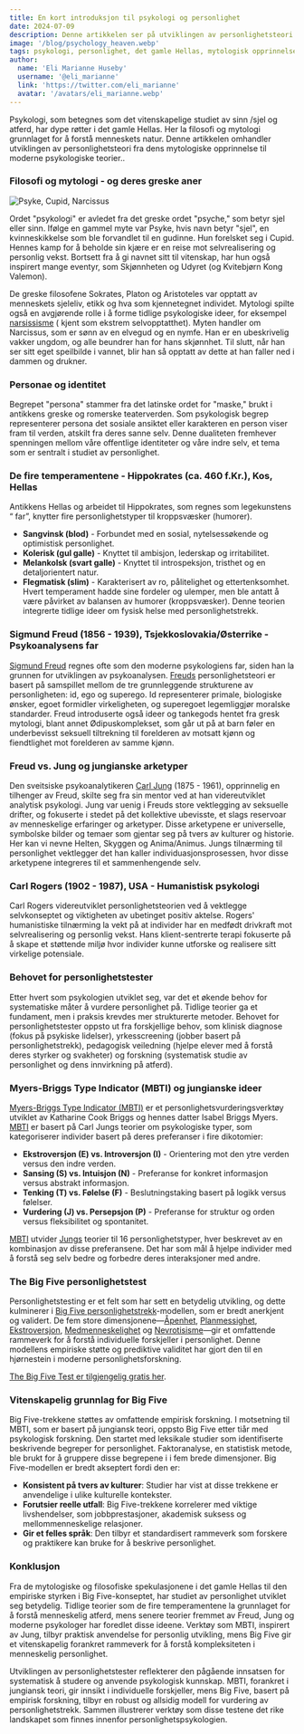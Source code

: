 ```yaml
---
title: En kort introduksjon til psykologi og personlighet
date: 2024-07-09
description: Denne artikkelen ser på utviklingen av personlighetsteori fra dens mytologiske opprinnelse i det gamle Hellas til moderne psykologiske teorier, og fremhever viktige begreper og verktøy som MBTI og Big Five personlighetstrekk-modellen.
image: '/blog/psychology_heaven.webp'
tags: psykologi, personlighet, det gamle Hellas, mytologisk opprinnelse, greske filosofer, Sokrates, Platon, Aristoteles, Hippokrates, fire temperamenter, Sigmund Freud, psykoanalyse, Carl Jung, analytisk psykologi, jungianske arketyper, Carl Rogers, humanistisk psykologi, Myers-Briggs Type Indicator, MBTI, Big Five personlighetstrekk, personlighetstester, personlighetsteori, selvkonsept, kollektivt ubevisst, individuasjon, psykologisk vurdering, personlighetsmodeller
author:
  name: 'Eli Marianne Huseby'
  username: '@eli_marianne'
  link: 'https://twitter.com/eli_marianne'
  avatar: '/avatars/eli_marianne.webp'
---
```


Psykologi, som betegnes som det vitenskapelige studiet av sinn /sjel og atferd, har dype røtter i det gamle Hellas. Her la filosofi og mytologi grunnlaget for å forstå menneskets natur. Denne artikkelen omhandler utviklingen av personlighetsteori fra dens mytologiske opprinnelse til moderne psykologiske teorier..

### Filosofi og mytologi - og deres greske aner

![Psyke, Cupid, Narcissus](/blog/narcissus_psyche_cupid.jpg)

Ordet "psykologi" er avledet fra det greske ordet "psyche," som betyr sjel eller sinn. Ifølge en gammel myte var Psyke, hvis navn betyr "sjel", en kvinneskikkelse som ble forvandlet til en gudinne. Hun forelsket seg i Cupid. Hennes kamp for å beholde sin kjære er en reise mot selvrealisering og personlig vekst. Bortsett fra å gi navnet sitt til vitenskap, har hun også inspirert mange eventyr, som Skjønnheten og Udyret (og Kvitebjørn Kong Valemon).

De greske filosofene Sokrates, Platon og Aristoteles var opptatt av menneskets sjeleliv, etikk og hva som kjennetegnet individet. Mytologi spilte også en avgjørende rolle i å forme tidlige psykologiske ideer, for eksempel [narsissisme](/articles/narcissism) ( kjent som ekstrem selvopptatthet). Myten handler om Narcissus, som er sønn av en elvegud og en nymfe. Han er en  ubeskrivelig vakker ungdom, og alle beundrer han for hans skjønnhet. Til slutt, når han ser sitt eget speilbilde  i vannet, blir han så opptatt av dette at han faller ned i dammen og drukner.

### Personae og identitet

Begrepet "persona" stammer fra det latinske ordet for "maske," brukt i antikkens greske og romerske teaterverden. Som psykologisk begrep representerer persona det sosiale ansiktet eller karakteren en person viser fram til verden, atskilt fra deres sanne selv. Denne dualiteten fremhever spenningen mellom våre offentlige identiteter og våre indre selv, et tema som er sentralt i studiet av personlighet.

### De fire temperamentene - Hippokrates (ca. 460 f.Kr.), Kos, Hellas

Antikkens Hellas og arbeidet til Hippokrates, som regnes som legekunstens “ far”, knytter fire personlighetstyper til kroppsvæsker (humorer).

- **Sangvinsk (blod)** - Forbundet med en sosial, nytelsessøkende og optimistisk personlighet.
- **Kolerisk (gul galle)** - Knyttet til ambisjon, lederskap og irritabilitet.
- **Melankolsk (svart galle)** - Knyttet til introspeksjon, tristhet og en detaljorientert natur.
- **Flegmatisk (slim)** - Karakterisert av ro, pålitelighet og ettertenksomhet. 
Hvert temperament hadde sine fordeler og ulemper, men ble antatt å være påvirket av balansen av humorer (kroppsvæsker). Denne teorien integrerte tidlige ideer om fysisk helse med personlighetstrekk.

### Sigmund Freud (1856 - 1939), Tsjekkoslovakia/Østerrike - Psykoanalysens far

[Sigmund Freud](/articles/sigmund_freud) regnes ofte som den moderne psykologiens far, siden han la grunnen for utviklingen av psykoanalysen. [Freuds](/articles/sigmund_freud) personlighetsteori er basert på samspillet mellom de tre grunnleggende strukturene av personligheten:  id, ego og superego. Id representerer primale, biologiske ønsker, egoet formidler virkeligheten, og superegoet legemliggjør moralske standarder. Freud introduserte også ideer og tankegods hentet fra gresk mytologi, blant annet Ødipuskomplekset, som går ut på at barn føler en underbevisst seksuell tiltrekning til forelderen av motsatt kjønn og fiendtlighet mot forelderen av samme kjønn.

### Freud vs. Jung og jungianske arketyper

Den sveitsiske psykoanalytikeren [Carl Jung](/articles/carl_jung) (1875 - 1961), opprinnelig en tilhenger av Freud, skilte seg fra sin mentor  ved at han videreutviklet analytisk psykologi. Jung var uenig i Freuds store  vektlegging av seksuelle drifter,  og fokuserte i stedet på det kollektive ubevisste, et  slags reservoar av menneskelige erfaringer og arketyper. Disse arketypene er universelle, symbolske bilder og temaer som gjentar seg på tvers av kulturer og historie. Her kan vi nevne Helten, Skyggen og Anima/Animus. Jungs tilnærming til personlighet vektlegger det han kaller individuasjonsprosessen, hvor disse arketypene integreres  til et sammenhengende selv.

### Carl Rogers (1902 - 1987), USA - Humanistisk psykologi

Carl Rogers videreutviklet personlighetsteorien ved å vektlegge selvkonseptet og viktigheten av ubetinget positiv aktelse. Rogers' humanistiske tilnærming la vekt på at individer har en medfødt drivkraft mot selvrealisering og personlig vekst. Hans klient-sentrerte terapi fokuserte på å skape et støttende miljø hvor individer kunne utforske og realisere sitt virkelige potensiale.

### Behovet for personlighetstester

Etter hvert som psykologien utviklet seg, var det et økende behov for systematiske måter å vurdere personlighet på. Tidlige teorier ga et fundament, men i praksis krevdes mer strukturerte metoder. Behovet for personlighetstester oppsto ut fra forskjellige behov, som klinisk diagnose (fokus på psykiske lidelser), yrkesscreening (jobber basert på personlighetstrekk), pedagogisk veiledning (hjelpe elever med å forstå deres styrker og svakheter) og forskning (systematisk studie av personlighet og dens innvirkning på atferd).

### Myers-Briggs Type Indicator (MBTI) og jungianske ideer

[Myers-Briggs Type Indicator (MBTI)](/articles/mbti_pseudoscience) er et personlighetsvurderingsverktøy utviklet av Katharine Cook Briggs og hennes datter Isabel Briggs Myers. [MBTI](/articles/mbti_pseudoscience) er basert på Carl Jungs teorier om psykologiske typer, som kategoriserer individer basert på deres preferanser i fire dikotomier:

- **Ekstroversjon (E) vs. Introversjon (I)** - Orientering mot den ytre verden versus den indre verden.
- **Sansing (S) vs. Intuisjon (N)** - Preferanse for konkret informasjon versus abstrakt informasjon.
- **Tenking (T) vs. Følelse (F)** - Beslutningstaking basert på logikk versus følelser.
- **Vurdering (J) vs. Persepsjon (P)** - Preferanse for struktur og orden versus fleksibilitet og spontanitet.

[MBTI](/articles/mbti_pseudoscience) utvider [Jungs](/articles/carl_jung) teorier til 16 personlighetstyper, hver beskrevet av en kombinasjon av disse preferansene. Det har som mål å hjelpe individer med å forstå seg selv bedre og forbedre deres interaksjoner med andre.

### The Big Five personlighetstest

Personlighetstesting er et felt som har sett en betydelig utvikling, og dette  kulminerer i [Big Five personlighetstrekk](/articles/big_five_test_history_and_background)-modellen, som er bredt anerkjent og validert. De fem store dimensjonene—[Åpenhet](/articles/openness_to_experience), [Planmessighet](/articles/conscientiousness), [Ekstroversjon](/articles/extraversion), [Medmenneskelighet](/articles/agreeableness) og [Nevrotisisme](/articles/neuroticism)—gir et omfattende rammeverk for å forstå individuelle forskjeller i personlighet. Denne modellens empiriske støtte og prediktive validitet har gjort den til en hjørnestein i moderne personlighetsforskning.

[The Big Five Test er tilgjengelig gratis her](https://bigfive-test.com).

### Vitenskapelig grunnlag for Big Five

Big Five-trekkene støttes av omfattende empirisk forskning. I motsetning til MBTI, som er basert på jungiansk teori, oppsto Big Five etter tiår med psykologisk forskning. Den startet med leksikale studier som identifiserte beskrivende begreper  for personlighet. Faktoranalyse, en statistisk metode, ble brukt for å gruppere disse begrepene i i fem brede dimensjoner. Big Five-modellen er bredt akseptert fordi den er:

- **Konsistent på tvers av kulturer**: Studier har vist at disse trekkene er anvendelige i ulike kulturelle kontekster.
- **Forutsier reelle utfall**: Big Five-trekkene korrelerer med viktige livshendelser, som jobbprestasjoner, akademisk suksess og mellommenneskelige relasjoner.
- **Gir et felles språk**: Den tilbyr et standardisert rammeverk som forskere og praktikere kan bruke for å beskrive personlighet.

### Konklusjon

Fra de mytologiske og filosofiske spekulasjonene i det gamle Hellas til den empiriske styrken i Big Five-konseptet, har studiet av personlighet utviklet seg betydelig. Tidlige teorier som de fire temperamentene la grunnlaget for å forstå menneskelig atferd, mens senere teorier fremmet  av Freud, Jung og moderne psykologer har foredlet disse ideene. Verktøy som MBTI, inspirert av Jung, tilbyr praktisk anvendelse for personlig utvikling, mens Big Five gir et vitenskapelig forankret rammeverk for å forstå kompleksiteten i menneskelig personlighet.

Utviklingen av personlighetstester reflekterer den pågående innsatsen for systematisk å studere og anvende psykologisk kunnskap. MBTI, forankret i jungiansk teori, gir innsikt i individuelle forskjeller, mens Big Five, basert på empirisk forskning, tilbyr en robust og allsidig modell for vurdering av personlighetstrekk. Sammen  illustrerer verktøy som disse testene det rike landskapet  som finnes innenfor  personlighetspsykologien.
